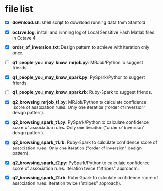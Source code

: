 # file list

- [x] **download.sh**: shell script to download running data from Stanford
- [x] **octave.log**:  install and running log of Local Sensitive Hash Matlab files in Octave 4.
- [x] **order_of_inversion.txt**: Design pattern to achieve with iteration only once.


- [ ] **q1_people_you_may_know_mrjob.py**: MRJob/Python to suggest friends.
- [x] **q1_people_you_may_know_spark.py**: PySpark/Python to suggest friends.
- [ ] **q1_people_you_may_know_spark.rb**: Ruby-Spark to suggest friends.


- [x] **q2_browsing_mrjob_t1.py**: MRJob/Python to calculate confidence .score of association rules.  Only one iteration ("order of inversion" design pattern).
- [x] **q2_browsing_spark_t1.py**: PySpark/Python to calculate confidence score of association rules.  Only one iteration ("order of inversion" design pattern).
- [x] **q2_browsing_spark_t1.rb**: Ruby-Spark to calculate confidence score of association rules.  Only one iteration ("order of inversion" design pattern).
- [x] **q2_browsing_spark_t2.py**: PySpark/Python to calculate confidence score of association rules.  Iteration twice ("stripes" approach).
- [x] **q2_browsing_spark_t2.rb**: Ruby-Spark to calculate confidence score of association rules.  Iteration twice ("stripes" approach).

